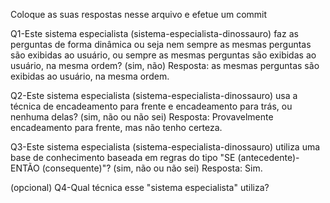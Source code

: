 
Coloque as suas respostas nesse arquivo e efetue um commit

Q1-Este sistema especialista (sistema-especialista-dinossauro) faz as perguntas de forma dinâmica ou seja nem sempre as mesmas perguntas são exibidas ao usuário, ou sempre as mesmas perguntas são exibidas ao usuário, na mesma ordem? (sim, não)
Resposta: as mesmas perguntas são exibidas ao usuário, na mesma ordem.


Q2-Este sistema especialista (sistema-especialista-dinossauro) usa a técnica de encadeamento para frente e encadeamento para trás, ou nenhuma delas? (sim, não ou não sei)
Resposta: Provavelmente encadeamento para frente, mas não tenho certeza.

Q3-Este sistema especialista (sistema-especialista-dinossauro) utiliza uma base de conhecimento baseada em regras do tipo "SE (antecedente)-ENTÃO (consequente)"? (sim, não ou não sei)
Resposta: Sim.

(opcional) Q4-Qual técnica esse "sistema especialista" utiliza?
